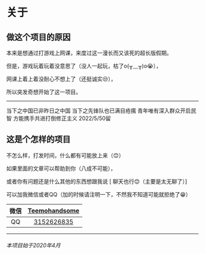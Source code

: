 # 关于

## 做这个项目的原因

 本来是想通过打游戏上网课，来度过这一漫长而又该死的超长版假期。

 但是，游戏玩着玩着没意思了（没人一起玩，枯了o(╥﹏╥)o😭），

 网课上着上着没耐心不想上了（还挺诚实😒），

 所以突发奇想开始了这一项目。

---------
当下之中国已非昨日之中国
当下之先锋队也已满目疮痍
青年唯有深入群众开启民智
方能携手共进打倒修正主义
 2022/5/50留

## 这是个怎样的项目

 不怎么样，打发时间，什么都有可能放上来（😊）

 如果里面的文章可以帮助到你（八成不可能），

 或者你有问题还是什么其他的东西想跟我说 [ 聊天也行😊（主要是太无聊了）] 

 可以加我微信或者QQ（加的时候请注明一下，不然我不知道可能就拒绝了😁）
 
 
 | 微信  | [Teemohandsome](https://fanfancb.gitee.io/img/QR-WeChat.png "VentiCN")  |
| :------------: | :------------: |
| QQ  | [3152626835](https://fanfancb.gitee.io/img/QR-QQ.png "3152626835")  |

------------

###### 本项目始于2020年4月
